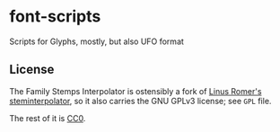# font-scripts
Scripts for Glyphs, mostly, but also UFO format

## License

The Family Stemps Interpolator is ostensibly a fork of [Linus Romer's steminterpolator]( https://github.com/linusromer/steminterpolation), so it also carries the GNU GPLv3 license; see `GPL` file.

The rest of it is [CC0](https://creativecommons.org/share-your-work/public-domain/cc0/).

